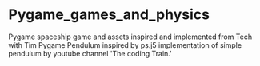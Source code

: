 # Pygame_games_and_physics
Pygame spaceship game and assets inspired and implemented from Tech with Tim 
Pygame Pendulum inspired by ps.j5 implementation of simple pendulum by youtube channel 'The coding Train.'

